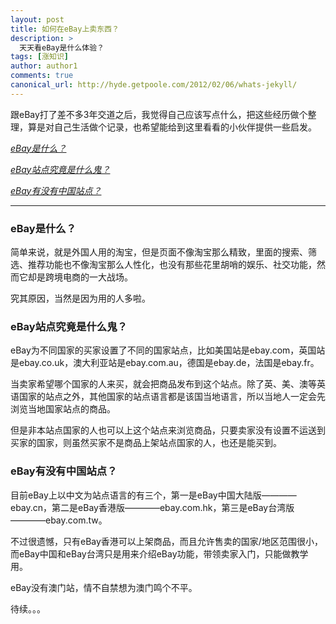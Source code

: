 ```yaml
---
layout: post
title: 如何在eBay上卖东西？
description: >
  天天看eBay是什么体验？
tags: [涨知识]
author: author1
comments: true
canonical_url: http://hyde.getpoole.com/2012/02/06/whats-jekyll/
---
```


跟eBay打了差不多3年交道之后，我觉得自己应该写点什么，把这些经历做个整理，算是对自己生活做个记录，也希望能给到这里看看的小伙伴提供一些启发。

*[eBay是什么？](#sell-on-ebay-01-01)*

*[eBay站点究竟是什么鬼？](#sell-on-ebay-01-02)*

*[eBay有没有中国站点？](#sell-on-ebay-01-03)*

***

<h3 id="sell-on-ebay-01-01">eBay是什么？</h3>

简单来说，就是外国人用的淘宝，但是页面不像淘宝那么精致，里面的搜索、筛选、推荐功能也不像淘宝那么人性化，也没有那些花里胡哨的娱乐、社交功能，然而它却是跨境电商的一大战场。

究其原因，当然是因为用的人多啦。

<h3 id="sell-on-ebay-01-02">eBay站点究竟是什么鬼？</h3>

eBay为不同国家的买家设置了不同的国家站点，比如美国站是ebay.com，英国站是ebay.co.uk，澳大利亚站是ebay.com.au，德国是ebay.de，法国是ebay.fr。

当卖家希望哪个国家的人来买，就会把商品发布到这个站点。除了英、美、澳等英语国家的站点之外，其他国家的站点语言都是该国当地语言，所以当地人一定会先浏览当地国家站点的商品。

但是非本站点国家的人也可以上这个站点来浏览商品，只要卖家没有设置不运送到买家的国家，则虽然买家不是商品上架站点国家的人，也还是能买到。

<h3 id="sell-on-ebay-01-03">eBay有没有中国站点？</h3>

目前eBay上以中文为站点语言的有三个，第一是eBay中国大陆版————ebay.cn，第二是eBay香港版————ebay.com.hk，第三是eBay台湾版————ebay.com.tw。

不过很遗憾，只有eBay香港可以上架商品，而且允许售卖的国家/地区范围很小，而eBay中国和eBay台湾只是用来介绍eBay功能，带领卖家入门，只能做教学用。

eBay没有澳门站，情不自禁想为澳门鸣个不平。

待续。。。
